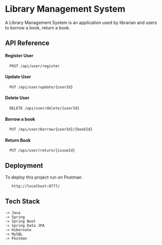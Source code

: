 
# Library Management System

A Library Management System is an application used by librarian and users to borrow a book, return a book.




## API Reference

#### Register User

```http
  POST /api/user/register
```



#### Update User

```http
  PUT /api/user/update/{userId}
```

#### Delete User

```http
  DELETE /api/user/delete/{userId}
```

#### Borrow a book

```http
  PUT /api/user/borrow/{userId}/{bookId}
```

#### Return Book

```http
  PUT /api/user/return/{issueId}
```






## Deployment

To deploy this project run on Postman

```bash
   http://localhost:8777/
```


## Tech Stack


    -> Java
    -> Spring
    -> Spring Boot
    -> Spring Data JPA
    -> Hibernate
    -> MySQL
    -> Postman
